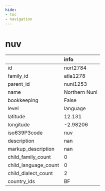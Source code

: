 ```yaml
---
hide:
- toc
- navigation
---
```

# nuv
|                      | info          |
|:---------------------|:--------------|
| id                   | nort2784      |
| family_id            | atla1278      |
| parent_id            | nuni1253      |
| name                 | Northern Nuni |
| bookkeeping          | False         |
| level                | language      |
| latitude             | 12.131        |
| longitude            | -2.98206      |
| iso639P3code         | nuv           |
| description          | nan           |
| markup_description   | nan           |
| child_family_count   | 0             |
| child_language_count | 0             |
| child_dialect_count  | 2             |
| country_ids          | BF            |